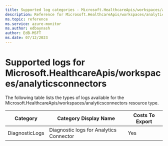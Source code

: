 ```yaml
---
title: Supported log categories - Microsoft.HealthcareApis/workspaces/analyticsconnectors
description: Reference for Microsoft.HealthcareApis/workspaces/analyticsconnectors in Azure Monitor Logs.
ms.topic: reference
ms.service: azure-monitor
ms.author: edbaynash
author: EdB-MSFT
ms.date: 07/12/2023
---
```

# Supported logs for Microsoft.HealthcareApis/workspaces/analyticsconnectors  
<!-- Data source : arm-->


  The following table lists the types of logs available for the Microsoft.HealthcareApis/workspaces/analyticsconnectors resource type.

|Category|Category Display Name|Costs To Export|
|---|---|---|
|DiagnosticLogs |Diagnostic logs for Analytics Connector |Yes |


<!--Gen Date:  Wed Jul 12 2023 17:59:09 GMT+0300 (Israel Daylight Time)-->
